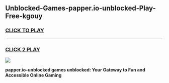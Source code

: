
## Unblocked-Games-papper.io-unblocked-Play-Free-kgouy
<h3>
<a href="https://premium76.site?title=papper.io-unblocked&ref=18A1">CLICK TO PLAY</a></h3>
<hr>

<h3>
<a href="https://premium76.site?title=papper.io-unblocked&ref=18A1">CLICK 2 PLAY</a>
  
</h3>

<a href="https://premium76.site?title=papper.io-unblocked&ref=18A1"><img src="https://clearcache.store/games.png"></a>


**papper.io-unblocked games unblocked: Your Gateway to Fun and Accessible Online Gaming**
